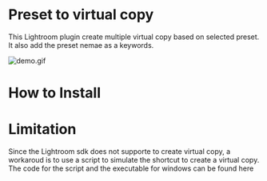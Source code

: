 # Preset to virtual copy
This Lightroom plugin create multiple virtual copy based on selected preset. It also add the preset nemae as a keywords.

![demo.gif](docs%2Fdemo.gif)

# How to Install


# Limitation
Since the Lightroom sdk does not supporte to create virtual copy, a workaroud is to use a script to simulate the shortcut to create a virtual copy. The code for the script and the executable for windows can be found here

